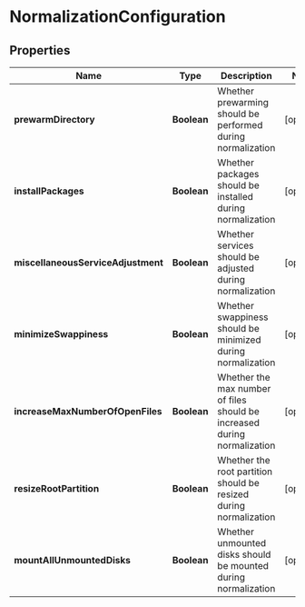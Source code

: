 
# NormalizationConfiguration

## Properties
Name | Type | Description | Notes
------------ | ------------- | ------------- | -------------
**prewarmDirectory** | **Boolean** | Whether prewarming should be performed during normalization |  [optional]
**installPackages** | **Boolean** | Whether packages should be installed during normalization |  [optional]
**miscellaneousServiceAdjustment** | **Boolean** | Whether services should be adjusted during normalization |  [optional]
**minimizeSwappiness** | **Boolean** | Whether swappiness should be minimized during normalization |  [optional]
**increaseMaxNumberOfOpenFiles** | **Boolean** | Whether the max number of files should be increased during normalization |  [optional]
**resizeRootPartition** | **Boolean** | Whether the root partition should be resized during normalization |  [optional]
**mountAllUnmountedDisks** | **Boolean** | Whether unmounted disks should be mounted during normalization |  [optional]



